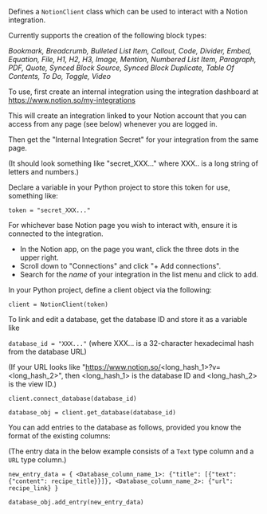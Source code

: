 Defines a `NotionClient` class which can be used to interact with a Notion integration.

Currently supports the creation of the following block types:

  *Bookmark, Breadcrumb, Bulleted List Item, Callout, Code, Divider, Embed, 
  Equation, File, H1, H2, H3, Image, Mention, Numbered List Item, Paragraph,
  PDF, Quote, Synced Block Source, Synced Block Duplicate, Table Of Contents, 
  To Do, Toggle, Video*

To use, first create an internal integration using the integration dashboard at https://www.notion.so/my-integrations

  This will create an integration linked to your Notion account that you can access from any page (see below) whenever you are logged in.

Then get the "Internal Integration Secret" for your integration from the same page.

(It should look something like "secret_XXX..." where XXX.. is a long string of letters and numbers.)

Declare a variable in your Python project to store this token for use, something like:

`token = "secret_XXX..."`

For whichever base Notion page you wish to interact with, ensure it is connected to the integration.
  - In the Notion app, on the page you want, click the three dots in the upper right.
  - Scroll down to "Connections" and click "+ Add connections".
  - Search for the *name* of your integration in the list menu and click to add.

In your Python project, define a client object via the following:

`client = NotionClient(token)`

To link and edit a database, get the database ID and store it as a variable like

`database_id = "XXX..."` (where XXX... is a 32-character hexadecimal hash from the database URL)

  (If your URL looks like "https://www.notion.so/<long_hash_1>?v=<long_hash_2>",
  then <long_hash_1> is the database ID and <long_hash_2> is the view ID.)

`client.connect_database(database_id)`

`database_obj = client.get_database(database_id)`

You can add entries to the database as follows, provided you know the format of the existing columns:

(The entry data in the below example consists of a `Text` type column and a `URL` type column.)

`new_entry_data = {
    <Database_column_name_1>: {"title": [{"text": {"content": recipe_title}}]},
    <Database_column_name_2>: {"url": recipe_link}
}`

`database_obj.add_entry(new_entry_data)`
